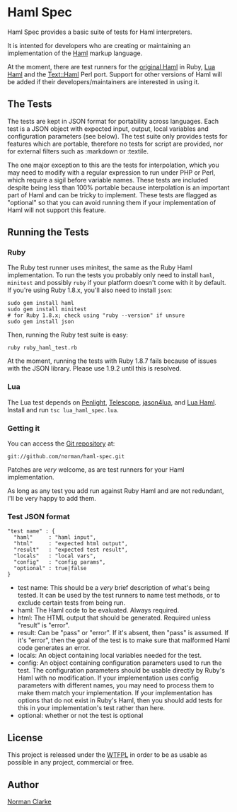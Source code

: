 # Haml Spec #

Haml Spec provides a basic suite of tests for Haml interpreters.

It is intented for developers who are creating or maintaining an implementation
of the [Haml](http://haml-lang.com) markup language.

At the moment, there are test runners for the [original
Haml](http://github.com/nex3/haml) in Ruby, [Lua
Haml](http://github.com/norman/lua-haml) and the
[Text::Haml](http://github.com/vti/text-haml) Perl port. Support for other
versions of Haml will be added if their developers/maintainers are interested in
using it.

## The Tests ##

The tests are kept in JSON format for portability across languages.  Each test
is a JSON object with expected input, output, local variables and configuration
parameters (see below).  The test suite only provides tests for features which
are portable, therefore no tests for script are provided, nor for external
filters such as :markdown or :textile.

The one major exception to this are the tests for interpolation, which you may
need to modify with a regular expression to run under PHP or Perl, which
require a sigil before variable names. These tests are included despite being
less than 100% portable because interpolation is an important part of Haml and
can be tricky to implement. These tests are flagged as "optional" so that you
can avoid running them if your implementation of Haml will not support this
feature.

## Running the Tests ##

### Ruby ###

The Ruby test runner uses minitest, the same as the Ruby Haml implementation.
To run the tests you probably only need to install `haml`, `minitest` and
possibly `ruby` if your platform doesn't come with it by default. If you're
using Ruby 1.8.x, you'll also need to install `json`:

    sudo gem install haml
    sudo gem install minitest
    # for Ruby 1.8.x; check using "ruby --version" if unsure
    sudo gem install json

Then, running the Ruby test suite is easy:

    ruby ruby_haml_test.rb

At the moment, running the tests with Ruby 1.8.7 fails because of issues with
the JSON library. Please use 1.9.2 until this is resolved.

### Lua ###

The Lua test depends on
[Penlight](http://stevedonovan.github.com/Penlight/),
[Telescope](http://github.com/norman/telescope),
[jason4lua](http://json.luaforge.net/), and
[Lua Haml](http://github.com/norman/lua-haml). Install and run `tsc
lua_haml_spec.lua`.

### Getting it ###

You can access the [Git repository](http://github.com/norman/haml-spec) at:

    git://github.com/norman/haml-spec.git

Patches are *very* welcome, as are test runners for your Haml implementation.

As long as any test you add run against Ruby Haml and are not redundant, I'll
be very happy to add them.

### Test JSON format ###

    "test name" : {
      "haml"     : "haml input",
      "html"     : "expected html output",
      "result"   : "expected test result",
      "locals"   : "local vars",
      "config"   : "config params",
      "optional" : true|false
    }

* test name: This should be a *very* brief description of what's being tested. It can
  be used by the test runners to name test methods, or to exclude certain tests from being
  run.
* haml: The Haml code to be evaluated. Always required.
* html: The HTML output that should be generated. Required unless "result" is "error".
* result: Can be "pass" or "error". If it's absent, then "pass" is assumed. If it's "error",
  then the goal of the test is to make sure that malformed Haml code generates an error.
* locals: An object containing local variables needed for the test.
* config: An object containing configuration parameters used to run the test.
  The configuration parameters should be usable directly by Ruby's Haml with no
  modification.  If your implementation uses config parameters with different
  names, you may need to process them to make them match your implementation.
  If your implementation has options that do not exist in Ruby's Haml, then you
  should add tests for this in your implementation's test rather than here.
* optional: whether or not the test is optional

## License ##

  This project is released under the [WTFPL](http://sam.zoy.org/wtfpl/) in order
  to be as usable as possible in any project, commercial or free.

## Author ##

  [Norman Clarke](mailto:norman@njclarke.com)
